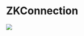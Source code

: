 # ZKConnection
[![](https://jitpack.io/v/ZhuoKeTeam/ZKConnection.svg)](https://jitpack.io/#ZhuoKeTeam/ZKConnection)
